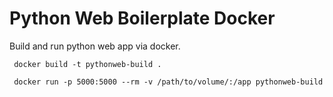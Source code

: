 # Python Web Boilerplate Docker

Build and run python web app via docker.

```
 docker build -t pythonweb-build .

 docker run -p 5000:5000 --rm -v /path/to/volume/:/app pythonweb-build
```
